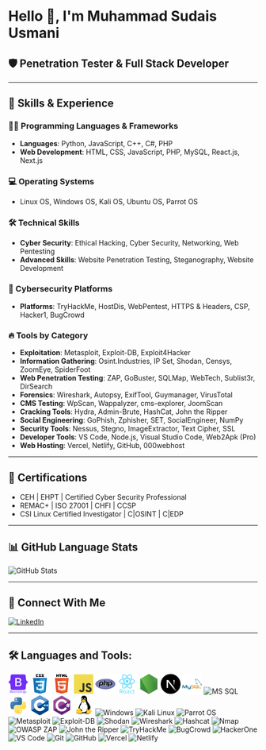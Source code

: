 # Hello 👋, I'm Muhammad Sudais Usmani

## 🛡️ Penetration Tester & Full Stack Developer

---

## 🚀 Skills & Experience

### 👨‍💻 Programming Languages & Frameworks
- **Languages**: Python, JavaScript, C++, C#, PHP
- **Web Development**: HTML, CSS, JavaScript, PHP, MySQL, React.js, Next.js

### 💻 Operating Systems
- Linux OS, Windows OS, Kali OS, Ubuntu OS, Parrot OS

### 🛠️ Technical Skills
- **Cyber Security**: Ethical Hacking, Cyber Security, Networking, Web Pentesting
- **Advanced Skills**: Website Penetration Testing, Steganography, Website Development

### 🔎 Cybersecurity Platforms
- **Platforms**: TryHackMe, HostDis, WebPentest, HTTPS & Headers, CSP, Hacker1, BugCrowd

### 🔥 Tools by Category
- **Exploitation**: Metasploit, Exploit-DB, Exploit4Hacker
- **Information Gathering**: Osint.Industries, IP Set, Shodan, Censys, ZoomEye, SpiderFoot
- **Web Penetration Testing**: ZAP, GoBuster, SQLMap, WebTech, Sublist3r, DirSearch
- **Forensics**: Wireshark, Autopsy, ExifTool, Guymanager, VirusTotal
- **CMS Testing**: WpScan, Wappalyzer, cms-explorer, JoomScan
- **Cracking Tools**: Hydra, Admin-Brute, HashCat, John the Ripper
- **Social Engineering**: GoPhish, Zphisher, SET, SocialEngineer, NumPy
- **Security Tools**: Nessus, Stegno, ImageExtractor, Text Cipher, SSL
- **Developer Tools**: VS Code, Node.js, Visual Studio Code, Web2Apk (Pro)
- **Web Hosting**: Vercel, Netlify, GitHub, 000webhost

---

## 📜 Certifications
- CEH | EHPT | Certified Cyber Security Professional
- REMAC+ | ISO 27001 | CHFI | CCSP
- CSI Linux Certified Investigator | C|OSINT | C|EDP

---

## 📊 GitHub Language Stats
![GitHub Stats](https://github-readme-stats.vercel.app/api/top-langs/?username=Dit-Developers&layout=compact&theme=radical)

---

## 🔗 Connect With Me

<a href="https://linkedin.com/in/muhammad-sudais-usmani-950889311"><img src="https://raw.githubusercontent.com/rahuldkjain/github-profile-readme-generator/master/src/images/icons/Social/linked-in-alt.svg" alt="LinkedIn" width="40" height="40"/></a>

---

## 🛠 Languages and Tools:
<p align="left">
  <!-- Web Development -->
  <img src="https://raw.githubusercontent.com/devicons/devicon/master/icons/bootstrap/bootstrap-plain-wordmark.svg" alt="Bootstrap" width="40" height="40"/>
  <img src="https://raw.githubusercontent.com/devicons/devicon/master/icons/css3/css3-original-wordmark.svg" alt="CSS3" width="40" height="40"/>
  <img src="https://raw.githubusercontent.com/devicons/devicon/master/icons/html5/html5-original-wordmark.svg" alt="HTML5" width="40" height="40"/>
  <img src="https://raw.githubusercontent.com/devicons/devicon/master/icons/javascript/javascript-original.svg" alt="JavaScript" width="40" height="40"/>
  <img src="https://raw.githubusercontent.com/devicons/devicon/master/icons/php/php-original.svg" alt="PHP" width="40" height="40"/>
  <img src="https://raw.githubusercontent.com/devicons/devicon/master/icons/react/react-original-wordmark.svg" alt="React" width="40" height="40"/>
  <img src="https://raw.githubusercontent.com/devicons/devicon/master/icons/nodejs/nodejs-original.svg" alt="Node.js" width="40" height="40"/>
  <img src="https://raw.githubusercontent.com/devicons/devicon/master/icons/nextjs/nextjs-original.svg" alt="Next.js" width="40" height="40"/>
  <img src="https://raw.githubusercontent.com/devicons/devicon/master/icons/mysql/mysql-original-wordmark.svg" alt="MySQL" width="40" height="40"/>
  <img src="https://www.svgrepo.com/show/303229/microsoft-sql-server-logo.svg" alt="MS SQL" width="40" height="40"/>
  
  <!-- Programming Languages -->
  <img src="https://raw.githubusercontent.com/devicons/devicon/master/icons/python/python-original.svg" alt="Python" width="40" height="40"/>
  <img src="https://raw.githubusercontent.com/devicons/devicon/master/icons/cplusplus/cplusplus-original.svg" alt="C++" width="40" height="40"/>
  <img src="https://raw.githubusercontent.com/devicons/devicon/master/icons/csharp/csharp-original.svg" alt="C#" width="40" height="40"/>

  <!-- Operating Systems -->
  <img src="https://raw.githubusercontent.com/devicons/devicon/master/icons/linux/linux-original.svg" alt="Linux" width="40" height="40"/>
  <img src="https://cdn.jsdelivr.net/gh/devicons/devicon@latest/icons/windows11/windows11-original.svg" alt="Windows" width="40" height="40"/>
  <img src="https://upload.wikimedia.org/wikipedia/commons/2/2b/Kali-dragon-icon.svg" alt="Kali Linux" width="40" height="40"/>
  <img src="https://img.icons8.com/?size=512&id=sA3Bx9WPvcNg&format=png" alt="Parrot OS" width="40" height="40"/>

  <!-- Cybersecurity & Pentesting Tools -->
  <img src="https://www.kali.org/tools/metasploit-framework/images/metasploit-framework-logo.svg" alt="Metasploit" width="40" height="40"/>
  <img src="https://www.kali.org/tools/exploitdb/images/exploitdb-logo.svg" alt="Exploit-DB" height="40"/>
  <img src="https://static.shodan.io/shodan-ds/img/logo.png" alt="Shodan" width="140" height="40"/>
  <img src="https://www.kali.org/tools/wireshark/images/wireshark-logo.svg" alt="Wireshark" width="40" height="40"/>
  <img src="https://www.kali.org/tools/hashcat/images/hashcat-logo.svg" alt="Hashcat" width="40" height="40"/>
  <img src="https://cdn.brandfetch.io/idHnSFcYKj/w/400/h/400/theme/dark/icon.png?c=1dxbfHSJFAPEGdCLU4o5B" alt="Nmap" width="40" height="40"/>
  <img src="https://www.kali.org/tools/zaproxy/images/zaproxy-logo.svg" alt="OWASP ZAP" width="40" height="40"/>
  <img src="https://www.kali.org/tools/john/images/john-logo.svg" alt="John the Ripper" width="40" height="40"/>

  <!-- Cybersecurity Platforms -->
  <img src="https://assets.streamlinehq.com/image/private/w_300,h_300,ar_1/f_auto/v1/icons/logos/tryhackme-vpbxyth62mbot3imfcpb08.png/tryhackme-anodupj9mqt3ekhc90qmo9.png" alt="TryHackMe" width="40" height="40"/>
  <img src="https://www.bugcrowd.com/wp-content/uploads/2023/08/Bugcrowd-Logo-Wordmark-5.svg" alt="BugCrowd" width="140" height="40"/>
  <img src="https://www.hackerone.com/themes/hacker_one/images/branding/hackerone_logo_white.png" alt="HackerOne" width="140" height="40"/>

  <!-- Developer & Hosting Tools -->
  <img src="https://www.kali.org/tools/code-oss/images/code-oss-logo.svg" alt="VS Code" width="40" height="40"/>
  <img src="https://www.kali.org/tools/git/images/git-logo.svg" alt="Git" width="40" height="40"/>
  <img src="https://www.svgrepo.com/show/217753/github.svg" alt="GitHub" width="40" height="40"/>
  <img src="https://www.hatimeria.com/images/marketing/vercel-logo.png" alt="Vercel" width="140" height="30"/>
  <img src="https://upload.wikimedia.org/wikipedia/commons/b/b8/Netlify_logo.svg" alt="Netlify" width="140" height="40"/>
</p>

